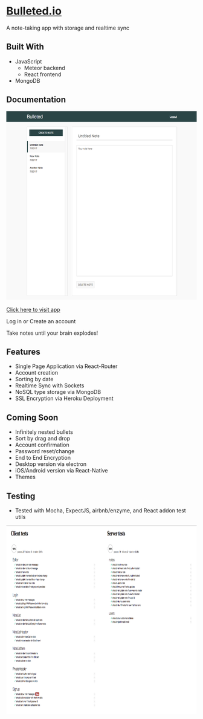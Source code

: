 # [Bulleted.io](https://bulleted.herokuapp.com/)
A note-taking app with storage and realtime sync 

## Built With
* JavaScript
  * Meteor backend
  * React frontend
* MongoDB

## Documentation
<img src="/public/images/home.png" height="500px">

[Click here to visit app](https://bulleted.herokuapp.com/)

Log in or Create an account 

Take notes until your brain explodes!

## Features
* Single Page Application via React-Router
* Account creation
* Sorting by date
* Realtime Sync with Sockets
* NoSQL type storage via MongoDB
* SSL Encryption via Heroku Deployment

## Coming Soon
* Infinitely nested bullets
* Sort by drag and drop
* Account confirmation
* Password reset/change
* End to End Encryption
* Desktop version via electron
* iOS/Android version via React-Native
* Themes


## Testing
* Tested with Mocha, ExpectJS, airbnb/enzyme, and React addon test utils
<img src="/public/images/test.png" height="500px">
